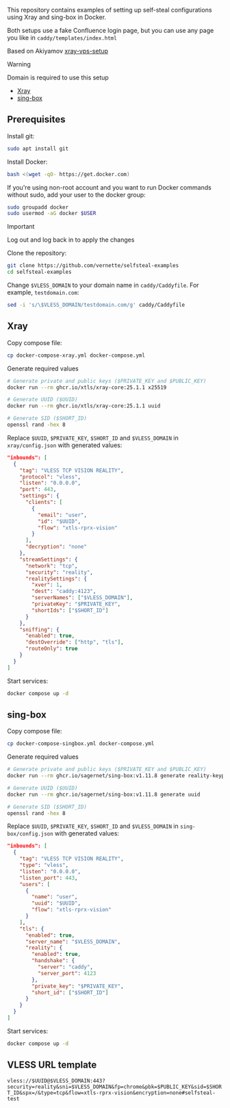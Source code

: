 This repository contains examples of setting up self-steal configurations using Xray and sing-box in Docker.

Both setups use a fake Confluence login page, but you can use any page you like in `caddy/templates/index.html`

Based on Akiyamov [xray-vps-setup](https://github.com/Akiyamov/xray-vps-setup)

> [!WARNING]
> Domain is required to use this setup

- [Xray](#xray)
- [sing-box](#sing-box)

## Prerequisites

Install git:

```bash
sudo apt install git
```

Install Docker:

```bash
bash <(wget -qO- https://get.docker.com)
```

If you're using non-root account and you want to run Docker commands without sudo, add your user to the docker group:

```bash
sudo groupadd docker
sudo usermod -aG docker $USER
```

> [!IMPORTANT]
> Log out and log back in to apply the changes

Clone the repository:

```bash
git clone https://github.com/vernette/selfsteal-examples
cd selfsteal-examples
```

Change `$VLESS_DOMAIN` to your domain name in `caddy/Caddyfile`. For example, `testdomain.com`:

```bash
sed -i 's/\$VLESS_DOMAIN/testdomain.com/g' caddy/Caddyfile
```

## Xray

Copy compose file:

```bash
cp docker-compose-xray.yml docker-compose.yml
```

Generate required values

```bash
# Generate private and public keys ($PRIVATE_KEY and $PUBLIC_KEY)
docker run --rm ghcr.io/xtls/xray-core:25.1.1 x25519

# Generate UUID ($UUID)
docker run --rm ghcr.io/xtls/xray-core:25.1.1 uuid

# Generate SID ($SHORT_ID)
openssl rand -hex 8
```

Replace `$UUID`, `$PRIVATE_KEY`, `$SHORT_ID` and `$VLESS_DOMAIN` in `xray/config.json` with generated values:

```json
"inbounds": [
  {
    "tag": "VLESS TCP VISION REALITY",
    "protocol": "vless",
    "listen": "0.0.0.0",
    "port": 443,
    "settings": {
      "clients": [
        {
          "email": "user",
          "id": "$UUID",
          "flow": "xtls-rprx-vision"
        }
      ],
      "decryption": "none"
    },
    "streamSettings": {
      "network": "tcp",
      "security": "reality",
      "realitySettings": {
        "xver": 1,
        "dest": "caddy:4123",
        "serverNames": ["$VLESS_DOMAIN"],
        "privateKey": "$PRIVATE_KEY",
        "shortIds": ["$SHORT_ID"]
      }
    },
    "sniffing": {
      "enabled": true,
      "destOverride": ["http", "tls"],
      "routeOnly": true
    }
  }
]
```

Start services:

```bash
docker compose up -d
```

## sing-box

Copy compose file:

```bash
cp docker-compose-singbox.yml docker-compose.yml
```

Generate required values

```bash
# Generate private and public keys ($PRIVATE_KEY and $PUBLIC_KEY)
docker run --rm ghcr.io/sagernet/sing-box:v1.11.8 generate reality-keypair

# Generate UUID ($UUID)
docker run --rm ghcr.io/sagernet/sing-box:v1.11.8 generate uuid

# Generate SID ($SHORT_ID)
openssl rand -hex 8
```

Replace `$UUID`, `$PRIVATE_KEY`, `$SHORT_ID` and `$VLESS_DOMAIN` in `sing-box/config.json` with generated values:

```json
"inbounds": [
  {
    "tag": "VLESS TCP VISION REALITY",
    "type": "vless",
    "listen": "0.0.0.0",
    "listen_port": 443,
    "users": [
      {
        "name": "user",
        "uuid": "$UUID",
        "flow": "xtls-rprx-vision"
      }
    ],
    "tls": {
      "enabled": true,
      "server_name": "$VLESS_DOMAIN",
      "reality": {
        "enabled": true,
        "handshake": {
          "server": "caddy",
          "server_port": 4123
        },
        "private_key": "$PRIVATE_KEY",
        "short_id": ["$SHORT_ID"]
      }
    }
  }
]
```

Start services:

```bash
docker compose up -d
```

## VLESS URL template

`vless://$UUID@$VLESS_DOMAIN:443?security=reality&sni=$VLESS_DOMAIN&fp=chrome&pbk=$PUBLIC_KEY&sid=$SHORT_ID&spx=/&type=tcp&flow=xtls-rprx-vision&encryption=none#selfsteal-test`
